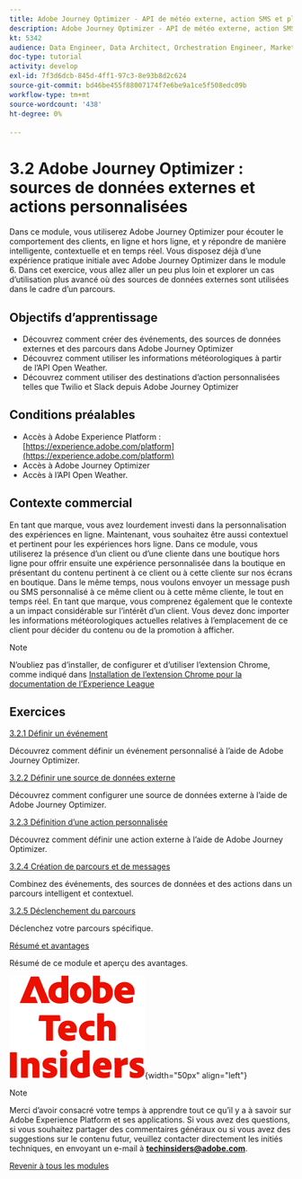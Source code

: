```yaml
---
title: Adobe Journey Optimizer - API de météo externe, action SMS et plus
description: Adobe Journey Optimizer - API de météo externe, action SMS et plus
kt: 5342
audience: Data Engineer, Data Architect, Orchestration Engineer, Marketer
doc-type: tutorial
activity: develop
exl-id: 7f3d6dcb-845d-4ff1-97c3-8e93b8d2c624
source-git-commit: bd46be455f88007174f7e6be9a1ce5f508edc09b
workflow-type: tm+mt
source-wordcount: '438'
ht-degree: 0%

---
```


# 3.2 Adobe Journey Optimizer : sources de données externes et actions personnalisées

Dans ce module, vous utiliserez Adobe Journey Optimizer pour écouter le comportement des clients, en ligne et hors ligne, et y répondre de manière intelligente, contextuelle et en temps réel. Vous disposez déjà d’une expérience pratique initiale avec Adobe Journey Optimizer dans le module 6. Dans cet exercice, vous allez aller un peu plus loin et explorer un cas d’utilisation plus avancé où des sources de données externes sont utilisées dans le cadre d’un parcours.

## Objectifs d’apprentissage

- Découvrez comment créer des événements, des sources de données externes et des parcours dans Adobe Journey Optimizer
- Découvrez comment utiliser les informations météorologiques à partir de l’API Open Weather.
- Découvrez comment utiliser des destinations d’action personnalisées telles que Twilio et Slack depuis Adobe Journey Optimizer

## Conditions préalables

- Accès à Adobe Experience Platform : [https://experience.adobe.com/platform](https://experience.adobe.com/platform)
- Accès à Adobe Journey Optimizer
- Accès à l’API Open Weather.

## Contexte commercial

En tant que marque, vous avez lourdement investi dans la personnalisation des expériences en ligne. Maintenant, vous souhaitez être aussi contextuel et pertinent pour les expériences hors ligne.
Dans ce module, vous utiliserez la présence d’un client ou d’une cliente dans une boutique hors ligne pour offrir ensuite une expérience personnalisée dans la boutique en présentant du contenu pertinent à ce client ou à cette cliente sur nos écrans en boutique. Dans le même temps, nous voulons envoyer un message push ou SMS personnalisé à ce même client ou à cette même cliente, le tout en temps réel.
En tant que marque, vous comprenez également que le contexte a un impact considérable sur l’intérêt d’un client. Vous devez donc importer les informations météorologiques actuelles relatives à l’emplacement de ce client pour décider du contenu ou de la promotion à afficher.

>[!NOTE]
>
>N’oubliez pas d’installer, de configurer et d’utiliser l’extension Chrome, comme indiqué dans [Installation de l’extension Chrome pour la documentation de l’Experience League ](../../gettingstarted/gettingstarted/ex1.md)

## Exercices

[3.2.1 Définir un événement](./ex1.md)

Découvrez comment définir un événement personnalisé à l’aide de Adobe Journey Optimizer.

[3.2.2 Définir une source de données externe](./ex2.md)

Découvrez comment configurer une source de données externe à l’aide de Adobe Journey Optimizer.

[3.2.3 Définition d’une action personnalisée](./ex3.md)

Découvrez comment définir une action externe à l’aide de Adobe Journey Optimizer.

[3.2.4 Création de parcours et de messages](./ex4.md)

Combinez des événements, des sources de données et des actions dans un parcours intelligent et contextuel.

[3.2.5 Déclenchement du parcours](./ex5.md)

Déclenchez votre parcours spécifique.

[Résumé et avantages](./summary.md)

Résumé de ce module et aperçu des avantages.

![Insiders de la technologie ](./../../../assets/images/techinsiders.png){width="50px" align="left"}

>[!NOTE]
>
>Merci d’avoir consacré votre temps à apprendre tout ce qu’il y a à savoir sur Adobe Experience Platform et ses applications. Si vous avez des questions, si vous souhaitez partager des commentaires généraux ou si vous avez des suggestions sur le contenu futur, veuillez contacter directement les initiés techniques, en envoyant un e-mail à **techinsiders@adobe.com**.

[Revenir à tous les modules](../../../overview.md)
